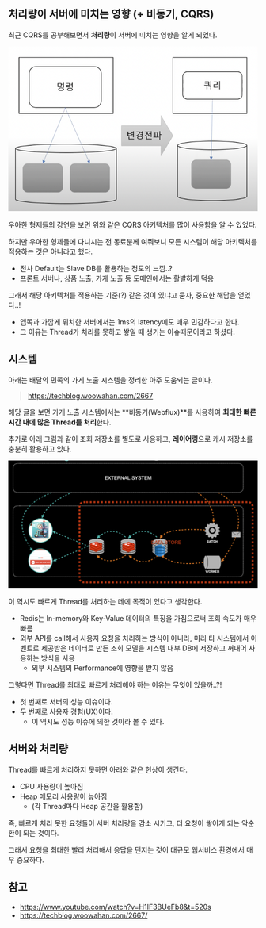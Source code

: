 ## 처리량이 서버에 미치는 영향 (+ 비동기, CQRS)

최근 CQRS를 공부해보면서 **처리량**이 서버에 미치는 영향을 알게 되었다.

![img.png](img.png)

우아한 형제들의 강연을 보면 위와 같은 CQRS 아키텍처를 많이 사용함을 알 수 있었다.

하지만 우아한 형제들에 다니시는 전 동료분께 여쭤보니 모든 시스템이 해당 아키텍처를 적용하는 것은 아니라고 했다.
- 전사 Default는 Slave DB를 활용하는 정도의 느낌..?
- 프론트 서버나, 상품 노출, 가게 노출 등 도메인에서는 활발하게 덕용

그래서 해당 아키텍처를 적용하는 기준(?) 같은 것이 있냐고 묻자, 중요한 해답을 얻었다..!
- 앱쪽과 가깝게 위치한 서버에서는 1ms의 latency에도 매우 민감하다고 한다.
- 그 이유는 Thread가 처리를 못하고 쌓일 때 생기는 이슈때문이라고 하셨다.

## 시스템

아래는 배달의 민족의 가게 노출 시스템을 정리한 아주 도움되는 글이다.
> https://techblog.woowahan.com/2667

해당 글을 보면 가게 노출 시스템에서는 **비동기(Webflux)**를 사용하여 **최대한 빠른 시간 내에 많은 Thread를 처리**한다.

추가로 아래 그림과 같이 조회 저장소를 별도로 사용하고, **레이어링**으로 캐시 저장소를 충분히 활용하고 있다.

![img_1.png](img_1.png)

이 역시도 빠르게 Thread를 처리하는 데에 목적이 있다고 생각한다.
- Redis는 In-memory와 Key-Value 데이터의 특징을 가짐으로써 조회 속도가 매우 빠름
- 외부 API를 call해서 사용자 요청을 처리하는 방식이 아니라, 미리 타 시스템에서 이벤트로 제공받은 데이터로 만든 조회 모델을 시스템 내부 DB에 저장하고 꺼내어 사용하는 방식을 사용
  - 외부 시스템의 Performance에 영향을 받지 않음

그렇다면 Thread를 최대로 빠르게 처리해야 하는 이유는 무엇이 있을까..?!
- 첫 번째로 서버의 성능 이슈이다.
- 두 번째로 사용자 경험(UX)이다.
  - 이 역시도 성능 이슈에 의한 것이라 볼 수 있다.

## 서버와 처리량

Thread를 빠르게 처리하지 못하면 아래와 같은 현상이 생긴다.
- CPU 사용량이 높아짐
- Heap 메모리 사용량이 높아짐
  - (각 Thread마다 Heap 공간을 활용함)

즉, 빠르게 처리 못한 요청들이 서버 처리량을 감소 시키고, 더 요청이 쌓이게 되는 악순환이 되는 것이다.

그래서 요청을 최대한 빨리 처리해서 응답을 던지는 것이 대규모 웹서비스 환경에서 매우 중요하다.


## 참고
- https://www.youtube.com/watch?v=H1IF3BUeFb8&t=520s
- https://techblog.woowahan.com/2667/